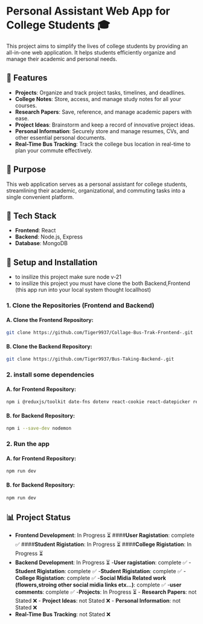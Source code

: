 # Personal Assistant Web App for College Students 🎓

This project aims to simplify the lives of college students by providing an all-in-one web application. It helps students efficiently organize and manage their academic and personal needs.

## 🌟 Features

- **Projects**: Organize and track project tasks, timelines, and deadlines.  
- **College Notes**: Store, access, and manage study notes for all your courses.  
- **Research Papers**: Save, reference, and manage academic papers with ease.  
- **Project Ideas**: Brainstorm and keep a record of innovative project ideas.  
- **Personal Information**: Securely store and manage resumes, CVs, and other essential personal documents.  
- **Real-Time Bus Tracking**: Track the college bus location in real-time to plan your commute effectively.
 
## 🚀 Purpose

This web application serves as a personal assistant for college students, streamlining their academic, organizational, and commuting tasks into a single convenient platform.

## 🔧 Tech Stack

- **Frontend**: React  
- **Backend**: Node.js, Express  
- **Database**: MongoDB  

## 📂 Setup and Installation
- to insilize this project make sure node v-21
- to insilize this project you must have clone the both Backend,Frontend (this app run into your local system thought locallhost)
  
### 1. Clone the Repositories (Frontend and Backend)

#### A. Clone the Frontend Repository:  
```bash
git clone https://github.com/Tiger9937/Collage-Bus-Trak-Frontend-.git
```

#### B. Clone the Backend Repository:  
```bash
git clone https://github.com/Tiger9937/Bus-Taking-Backend-.git
```
### 2. install some dependencies
#### A. for Frontend Repository:
```bash
npm i @reduxjs/toolkit date-fns dotenv react-cookie react-datepicker react-dom react-hook-form react-redux react-transition-group redux
```
#### B. for Backend Repository:
```bash
npm i --save-dev nodemon
```

### 2. Run the app
#### A. for Frontend Repository:
```bash
npm run dev
```
#### B. for Backend Repository:
```bash
npm run dev
```
## 📊 Project Status

- **Frontend Development**: In Progress ⏳
      ####**User Ragistation**: complete ✅
      ####**Student Rigistation**: In Progress ⏳
      ####**College Rigistation**: In Progress ⏳
- **Backend Development**: In Progress ⏳
      -**User ragistation**: complete ✅
      -**Student Rigistation**: complete ✅
      -**Student Rigistation**: complete ✅
      -**College Rigistation**: complete ✅
      -**Social Midia Related work (flowers,stroing other social midia links etx...)**: complete ✅
      -**user comments**: complete ✅
      -**Projects**: In Progress ⏳
      - **Research Papers**: not Stated ❌
      - **Project Ideas**: not Stated ❌
      - **Personal Information**: not Stated ❌
- **Real-Time Bus Tracking**: not Stated ❌





